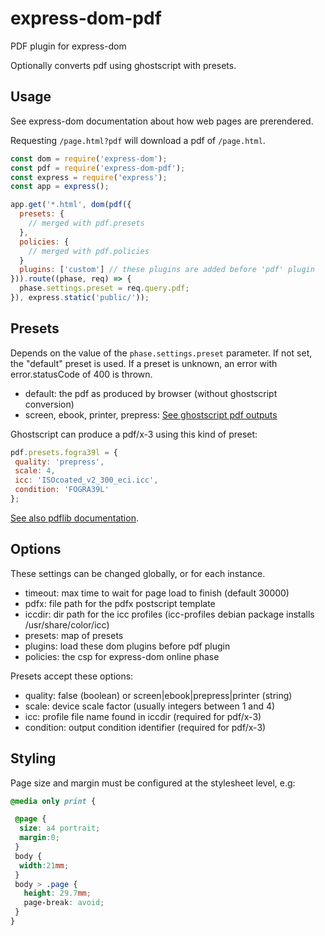 # express-dom-pdf

PDF plugin for express-dom

Optionally converts pdf using ghostscript with presets.

## Usage

See express-dom documentation about how web pages are prerendered.

Requesting `/page.html?pdf` will download a pdf of `/page.html`.

```js
const dom = require('express-dom');
const pdf = require('express-dom-pdf');
const express = require('express');
const app = express();

app.get('*.html', dom(pdf({
  presets: {
    // merged with pdf.presets
  },
  policies: {
    // merged with pdf.policies
  }
  plugins: ['custom'] // these plugins are added before 'pdf' plugin
})).route((phase, req) => {
  phase.settings.preset = req.query.pdf;
}), express.static('public/'));
```

## Presets

Depends on the value of the `phase.settings.preset` parameter.
If not set, the "default" preset is used.
If a preset is unknown, an error with error.statusCode of 400 is thrown.

- default: the pdf as produced by browser (without ghostscript conversion)
- screen, ebook, printer, prepress:
  [See ghostscript pdf outputs](https://www.ghostscript.com/doc/current/VectorDevices.htm)

Ghostscript can produce a pdf/x-3 using this kind of preset:

```js
pdf.presets.fogra39l = {
 quality: 'prepress',
 scale: 4,
 icc: 'ISOcoated_v2_300_eci.icc',
 condition: 'FOGRA39L'
};
```

[See also pdflib documentation](https://www.pdflib.com/pdf-knowledge-base/pdfx-output-intents/).

## Options

These settings can be changed globally, or for each instance.

- timeout: max time to wait for page load to finish (default 30000)
- pdfx: file path for the pdfx postscript template
- iccdir: dir path for the icc profiles (icc-profiles debian package installs
  /usr/share/color/icc)
- presets: map of presets
- plugins: load these dom plugins before pdf plugin
- policies: the csp for express-dom online phase

Presets accept these options:

- quality: false (boolean) or screen|ebook|prepress|printer (string)
- scale: device scale factor (usually integers between 1 and 4)
- icc: profile file name found in iccdir (required for pdf/x-3)
- condition: output condition identifier (required for pdf/x-3)

## Styling

Page size and margin must be configured at the stylesheet level, e.g:

```css
@media only print {

 @page {
  size: a4 portrait;
  margin:0;
 }
 body {
  width:21mm;
 }
 body > .page {
   height: 29.7mm;
   page-break: avoid;
 }
}
```
